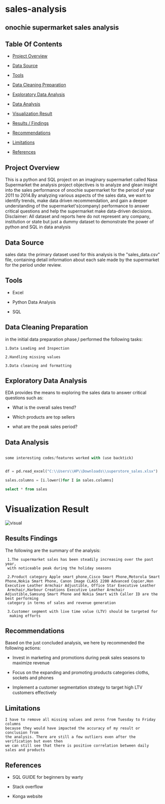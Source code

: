 # sales-analysis
## onochie supermarket sales analysis

## Table Of Contents


- [Project Overview](#project-overview)

- [Data Source](#data-source)

- [Tools](#tools)

- [Data Cleaning Preparation](#data-cleaning-preparation)

- [Exploratory Data Analysis](#exploratory-data-analysis)

- [Data Analysis](#data-analysis)

- [Visualization Result](#visualization-result)

- [Results / Findings](#results-findings)

- [Recommendations](#recommendations)

- [Limitations](#limitations)

- [References](#references)


## Project Overview

This is a python and SQL project on an imaginary supermarket called Nasa Supermarket
the analysis project objectives is to analyze and glean insight into the sales performance of onochie supermarket for the period of year 2011 to 2014.By analyzing various aspects of the sales data, we want to identify trends, make data driven recommendation, and gain a deeper understanding of the supermarket's(company) performance to answer critical questions and help the supermarket make data-driven decisions. 
Disclaimer: All dataset and reports here do not represent any company,
institution or state but just a dummy dataset to demonstrate the power of python and SQL in data
  analysis

  ## Data Source

  sales data: the primary dataset used for this analysis is the 
  "sales_data.csv" file, containing detail information about
  each sale made by the supermarket for the period under review.

  ## Tools

  - Excel

  - Python Data Analysis

  - SQL

  ## Data Cleaning Preparation

  
  in the initial data preparation phase,I performed the following tasks:

    1.Data Loading and Inspection 

    2.Handling missing values 

    3.Data cleaning and formatting 

  ## Exploratory Data Analysis

  EDA provides the means to exploring the sales data to answer critical questions such as:

  - What is the overall sales trend?

  - Which products are top sellers

  - what are the peak sales period?

  ## Data Analysis

  ```python

  some interesting codes/features worked with (use backtick)

```
  
  ```python
  
  df = pd.read_excel("C:\\Users\\HP\\Downloads\\superstore_sales.xlsx")
  ```

  ```python
  sales.columns = [i.lower()for I in sales.columns]

```

  ```sql
  select * from sales
```

# Visualization Result


![visual](https://github.com/user-attachments/assets/2243e01c-e3ef-4908-b803-3d86301807ca)

  ## Results Findings

  The following are the summary of the analysis:

     1.The supermarket sales has been steadily increasing over the past year,
     with noticeable peak during the holiday seasons

     2.Product category Apple smart phone,Cisco Smart Phone,Motorola Smart Phone,Nokia Smart Phone, Canon Image CLASS 2200 Advanced Copier,Hon Executive Leather Armchair Adjustible, Office Star Executive Leather 
     Armchair,Harbour Creations Executive Leather Armchair Adjustible,Samsung Smart Phone and Nokia Smart with Caller ID are the best performing 
     category in terms of sales and revenue generation
     
     3.Customer segment with live time value (LTV) should be targeted for 
      making efforts

  ## Recommendations

  
   Based on the just concluded analysis, we here by recommended the 
   following actions:

   - Invest in marketing and promotions during peak sales seasons to 
     maximize revenue

   - Focus on the expanding and promoting products categories  cloths,
     sockets and phones

   - Implement a customer segmentation strategy to target high LTV customers 
     effectively

 ## Limitations

 
    I have to remove all missing values and zeros from Tuesday to Friday columns 
    because they would have impacted the accuracy of my result or conclusion from 
    the analysis. There are still a few outliers even after the verification but even then 
    we can still see that there is positive correlation between daily sales and products 

 ## References

 - SQL GUIDE for beginners by warty

 - Stack overflow

 - Konga website  






  







  


 
